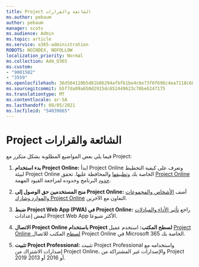```yaml
---
title: Project الشائعة والقرارات
ms.author: pebaum
author: pebaum
manager: scotv
ms.audience: Admin
ms.topic: article
ms.service: o365-administration
ROBOTS: NOINDEX, NOFOLLOW
localization_priority: Normal
ms.collection: Adm_O365
ms.custom:
- "9001502"
- "3559"
ms.openlocfilehash: 36d504120b5d81b06294afbfb1be4c6e73f0f696c4ea7118c6867e56ccb46b70
ms.sourcegitcommit: b5f7da89a650d2915dc652449623c78be6247175
ms.translationtype: MT
ms.contentlocale: ar-SA
ms.lasthandoff: 08/05/2021
ms.locfileid: "54039665"
---
```

# <a name="project-common-issues-and-resolutions"></a>Project الشائعة والقرارات

فيما يلي بعض المواضيع المطلوبة بشكل متكرر مع Project:

1. **بدء استخدام Project Online:**[](https://docs.microsoft.com/ProjectOnline/get-started-with-project-online) ابدأ Project Online وتعرف على كيفية التخطيط لبيئة Project Online الخاصة بك [وتطبيقها](https://docs.microsoft.com/projectonline/project-online) والمحافظة عليها.   تحقق [Project Online حدود](https://docs.microsoft.com/ProjectOnline/project-online-software-boundaries-and-limits) البرنامج وحدوده لمراجعة القيود المهمة.

2. **منح المستخدمين حق الوصول إلى Project Online:** أضف [الأشخاص والمجموعات والموارد وشارك Project Online](https://docs.microsoft.com/projectonline/step-2-add-people-to-project-online) التعاون مع الآخرين. 

3. **ضبط Project Web App (PWA) في Project Online:** راجع [تأثير الأداء والمبادلات](https://docs.microsoft.com/projectonline/tune-project-online-performance) لبعض إعدادات Project Web App الأكثر شيوعا.

4. **الاتصال Project Online باستخدام Project لسطح المكتب:** استخدم عميل [Project Online لسطح](https://docs.microsoft.com/projectonline/connect-to-project-online-with-the-project-online-desktop-client) المكتب للاتصال Project Online في Microsoft 365 الخاصة بك. 

5. **تثبيت Project Professional:** [](https://support.office.com/article/install-project-7059249b-d9fe-4d61-ab96-5c5bf435f281) تثبيت Project Professional واستخدامه مع إصدارات الاشتراك من Project Online، والإصدارات غير المشتراكة من Project 2019 أو 2016 أو 2013.
